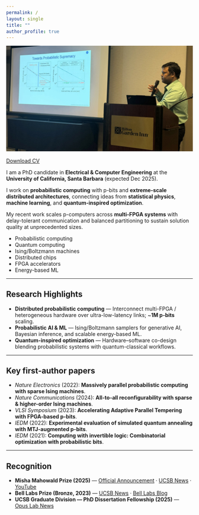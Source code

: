 ```yaml
---
permalink: /
layout: single
title: ""
author_profile: true
---
```


<!-- HERO as a normal image (no cropping). Lives entirely in the right column. -->
<img src="/images/navid_talk.jpeg" alt="Navid Aadit giving a talk" class="hero-img" />

<p class="cv-row">
  <a class="btn btn--cv" href="/files/Aadit_CV_Fall2025.pdf">Download CV</a>
</p>

I am a PhD candidate in **Electrical & Computer Engineering** at the **University of California, Santa Barbara** (expected Dec 2025).

I work on **probabilistic computing** with p-bits and **extreme-scale distributed architectures**, connecting ideas from **statistical physics**, **machine learning**, and **quantum-inspired optimization**.

My recent work scales p-computers across **multi-FPGA systems** with delay-tolerant communication and balanced partitioning to sustain solution quality at unprecedented sizes.

<ul class="keyword-pills">
  <li>Probabilistic computing</li>
  <li>Quantum computing</li>
  <li>Ising/Boltzmann machines</li>
  <li>Distributed chips</li>
  <li>FPGA accelerators</li>
  <li>Energy-based ML</li>
</ul>

---

## Research Highlights
- **Distributed probabilistic computing** — Interconnect multi-FPGA / heterogeneous hardware over ultra-low-latency links; ~**1M p-bits** scaling.
- **Probabilistic AI & ML** — Ising/Boltzmann samplers for generative AI, Bayesian inference, and scalable energy-based ML.
- **Quantum-inspired optimization** — Hardware–software co-design blending probabilistic systems with quantum-classical workflows.

---

## Key first-author papers
- *Nature Electronics* (2022): **Massively parallel probabilistic computing with sparse Ising machines**.  
- *Nature Communications* (2024): **All-to-all reconfigurability with sparse & higher-order Ising machines**.  
- *VLSI Symposium* (2023): **Accelerating Adaptive Parallel Tempering with FPGA-based p-bits**.  
- *IEDM* (2022): **Experimental evaluation of simulated quantum annealing with MTJ-augmented p-bits**.  
- *IEDM* (2021): **Computing with invertible logic: Combinatorial optimization with probabilistic bits**.

---

## Recognition
- <i class="fas fa-award"></i> **Misha Mahowald Prize (2025)** — <a href="https://www.mahowaldprize.org/prize-awards/prizes-2025">Official Announcement</a> · <a href="https://www.ece.ucsb.edu/news/all/2025/camsaris-opus-lab-misha-mahowald-prize">UCSB News</a> · <a href="https://www.youtube.com/watch?v=8kW8tLYYAOk&t=827s" target="_blank" rel="noopener">YouTube</a>  
- <i class="fas fa-trophy"></i> **Bell Labs Prize (Bronze, 2023)** — <a href="https://engineering.ucsb.edu/news/ece-professor-and-phd-student-win-bronze-medal-bell-labs-prize-competition">UCSB News</a> · <a href="https://www.bell-labs.com/institute/blog/bell-labs-prize-winners-close-the-thz-gap-with-inexpensive-harmonic-sensors/">Bell Labs Blog</a>  
- <i class="fas fa-graduation-cap"></i> **UCSB Graduate Division — PhD Dissertation Fellowship (2025)** — <a href="https://opus.ece.ucsb.edu/news/2025/opus-students-win-major-ucsb-graduate-fellowships" target="_blank" rel="noopener">Opus Lab News</a>
